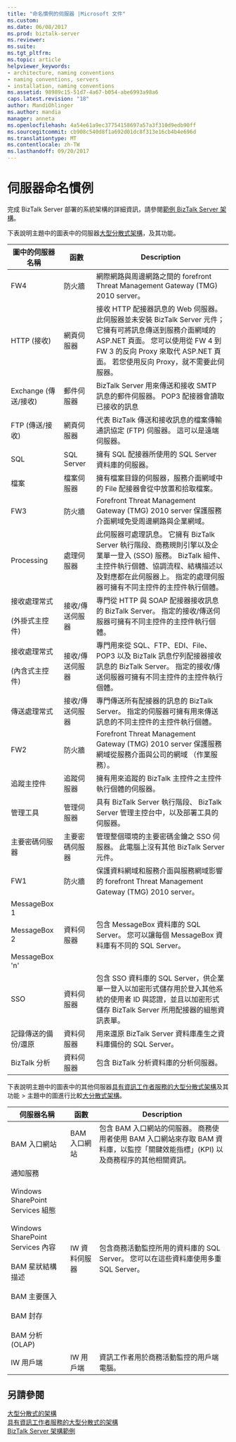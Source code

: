 ```yaml
---
title: "命名慣例的伺服器 |Microsoft 文件"
ms.custom: 
ms.date: 06/08/2017
ms.prod: biztalk-server
ms.reviewer: 
ms.suite: 
ms.tgt_pltfrm: 
ms.topic: article
helpviewer_keywords:
- architecture, naming conventions
- naming conventions, servers
- installation, naming conventions
ms.assetid: 98989c15-51d7-4a67-b054-abe6993a98a6
caps.latest.revision: "18"
author: MandiOhlinger
ms.author: mandia
manager: anneta
ms.openlocfilehash: 4a54e61a9ec37754158697a57a3f310d9edb90ff
ms.sourcegitcommit: cb908c540d8f1a692d01dc8f313e16cb4b4e696d
ms.translationtype: MT
ms.contentlocale: zh-TW
ms.lasthandoff: 09/20/2017
---
```

# <a name="server-naming-conventions"></a>伺服器命名慣例
完成 BizTalk Server 部署的系統架構的詳細資訊，請參閱[範例 BizTalk Server 架構](../core/sample-biztalk-server-architectures.md)。  
  
 下表說明主題中的圖表中的伺服器[大型分散式架構](../core/large-distributed-architecture.md)，及其功能。  
  
|圖中的伺服器名稱|函數|Description|  
|----------------------------|--------------|-----------------|  
|FW4|防火牆|網際網路與周邊網路之間的 forefront Threat Management Gateway (TMG) 2010 server。|  
|HTTP (接收)|網頁伺服器|接收 HTTP 配接器訊息的 Web 伺服器。 此伺服器並未安裝 BizTalk Server 元件；它擁有可將訊息傳送到服務介面網域的 ASP.NET 頁面。 您可以使用從 FW 4 到 FW 3 的反向 Proxy 來取代 ASP.NET 頁面。 若您使用反向 Proxy，就不需要此伺服器。|  
|Exchange (傳送/接收)|郵件伺服器|BizTalk Server 用來傳送和接收 SMTP 訊息的郵件伺服器。 POP3 配接器會讀取已接收的訊息|  
|FTP (傳送/接收)|網頁伺服器|代表 BizTalk 傳送和接收訊息的檔案傳輸通訊協定 (FTP) 伺服器。 這可以是遠端伺服器。|  
|SQL|SQL Server|擁有 SQL 配接器所使用的 SQL Server 資料庫的伺服器。|  
|檔案|檔案伺服器|擁有檔案目錄的伺服器，服務介面網域中的 File 配接器會從中放置和拾取檔案。|  
|FW3|防火牆|Forefront Threat Management Gateway (TMG) 2010 server 保護服務介面網域免受周邊網路與企業網域。|  
|Processing|處理伺服器|此伺服器可處理訊息。 它擁有 BizTalk Server 執行階段、商務規則引擎以及企業單一登入 (SSO) 服務。 BizTalk 組件、主控件執行個體、協調流程、結構描述以及對應都在此伺服器上。 指定的處理伺服器可擁有不同主控件的主控件執行個體。|  
|接收處理常式<br /><br /> (外掛式主控件)|接收/傳送伺服器|專門從 HTTP 與 SOAP 配接器接收訊息的 BizTalk Server。 指定的接收/傳送伺服器可擁有不同主控件的主控件執行個體。|  
|接收處理常式<br /><br /> (內含式主控件)|接收/傳送伺服器|專門用來從 SQL、FTP、EDI、File、POP3 以及 BizTalk 訊息佇列配接器接收訊息的 BizTalk Server。 指定的接收/傳送伺服器可擁有不同主控件的主控件執行個體。|  
|傳送處理常式|接收/傳送伺服器|專門傳送所有配接器的訊息的 BizTalk Server。 指定的伺服器可擁有用來傳送訊息的不同主控件的主控件執行個體。|  
|FW2|防火牆|Forefront Threat Management Gateway (TMG) 2010 server 保護服務網域從服務介面與公司的網域 （作業服務）。|  
|追蹤主控件|追蹤伺服器|擁有用來追蹤的 BizTalk 主控件之主控件執行個體的伺服器。|  
|管理工具|管理伺服器|具有 BizTalk Server 執行階段、 BizTalk Server 管理主控台中，以及部署工具的伺服器。|  
|主要密碼伺服器|主要密碼伺服器|管理整個環境的主要密碼金鑰之 SSO 伺服器。 此電腦上沒有其他 BizTalk Server 元件。|  
|FW1|防火牆|保護資料網域和服務介面與服務網域影響的 forefront Threat Management Gateway (TMG) 2010 server。|  
|MessageBox 1<br /><br /> MessageBox 2<br /><br /> MessageBox 'n'|資料伺服器|包含 MessageBox 資料庫的 SQL Server。 您可以讓每個 MessageBox 資料庫有不同的 SQL Server。|  
|SSO|資料伺服器|包含 SSO 資料庫的 SQL Server，供企業單一登入以加密形式儲存用於登入其他系統的使用者 ID 與認證，並且以加密形式儲存 BizTalk Server 所用配接器的組態資訊表單。|  
|記錄傳送的備份/還原|資料伺服器|用來還原 BizTalk Server 資料庫產生之資料庫備份的 SQL Server。|  
|BizTalk 分析|資料伺服器|包含 BizTalk 分析資料庫的分析伺服器。|  
  
 下表說明主題中的圖表中的其他伺服器[具有資訊工作者服務的大型分散式架構](../core/large-distributed-architecture-with-information-worker-services.md)及其功能 > 主題中的圖進行比較[大分散式架構](../core/large-distributed-architecture.md)。  
  
|伺服器名稱|函數|Description|  
|-----------------|--------------|-----------------|  
|BAM 入口網站|BAM 入口網站|包含 BAM 入口網站的伺服器。 商務使用者使用 BAM 入口網站來存取 BAM 資料庫，以監控「關鍵效能指標」(KPI) 以及商務程序的其他相關資訊。|  
|通知服務<br /><br /> Windows SharePoint Services 組態<br /><br /> Windows SharePoint Services 內容<br /><br /> BAM 星狀結構描述<br /><br /> BAM 主要匯入<br /><br /> BAM 封存<br /><br /> BAM 分析 (OLAP)|IW 資料伺服器|包含商務活動監控所用的資料庫的 SQL Server。 您可以在這些資料庫使用多重 SQL Server。|  
|IW 用戶端|IW 用戶端|資訊工作者用於商務活動監控的用戶端電腦。|  
  
## <a name="see-also"></a>另請參閱  
 [大型分散式的架構](../core/large-distributed-architecture.md)   
 [具有資訊工作者服務的大型分散式的架構](../core/large-distributed-architecture-with-information-worker-services.md)   
 [BizTalk Server 架構範例](../core/sample-biztalk-server-architectures.md)